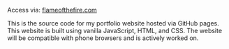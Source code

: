 Access via: [flameofthefire.com](http://flameofthefire.com/)

This is the source code for my portfolio website hosted via GitHub pages.  This website is built using vanilla JavaScript, HTML, and CSS.  The website will be compatible with phone browsers and is actively worked on.

